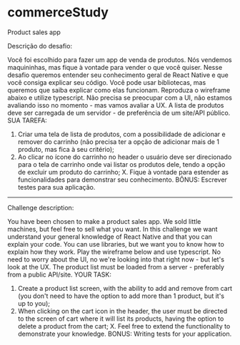 # commerceStudy
Product sales app


Descrição do desafio:

Você foi escolhido para fazer um app de venda de produtos. Nós vendemos
maquininhas, mas fique à vontade para vender o que você quiser. Nesse desafio queremos
entender seu conhecimento geral de React Native e que você consiga explicar seu código.
Você pode usar bibliotecas, mas queremos que saiba explicar como elas funcionam.
Reproduza o wireframe abaixo e utilize typescript. Não precisa se preocupar com a UI, não
estamos avaliando isso no momento - mas vamos avaliar a UX. A lista de produtos deve ser
carregada de um servidor - de preferência de um site/API público.
SUA TAREFA:
1. Criar uma tela de lista de produtos, com a possibilidade de adicionar e remover do
carrinho (não precisa ter a opção de adicionar mais de 1 produto, mas fica à seu critério);
2. Ao clicar no ícone do carrinho no header o usuário deve ser direcionado para o tela de
carrinho onde vai listar os produtos dele, tendo a opção de excluir um produto do carrinho;
X. Fique à vontade para estender as funcionalidades para demonstrar seu conhecimento.
BÔNUS: Escrever testes para sua aplicação.
_________________________________________________________________________________________________________________________________________________________________________________

Challenge description:

You have been chosen to make a product sales app. We sold
little machines, but feel free to sell what you want. In this challenge we want
understand your general knowledge of React Native and that you can explain your code.
You can use libraries, but we want you to know how to explain how they work.
Play the wireframe below and use typescript. No need to worry about the UI, no
we're looking into that right now - but let's look at the UX. The product list must be
loaded from a server - preferably from a public API/site.
YOUR TASK:
1. Create a product list screen, with the ability to add and remove from
cart (you don't need to have the option to add more than 1 product, but it's up to you);
2. When clicking on the cart icon in the header, the user must be directed to the screen of
cart where it will list its products, having the option to delete a product from the cart;
X. Feel free to extend the functionality to demonstrate your knowledge.
BONUS: Writing tests for your application.
